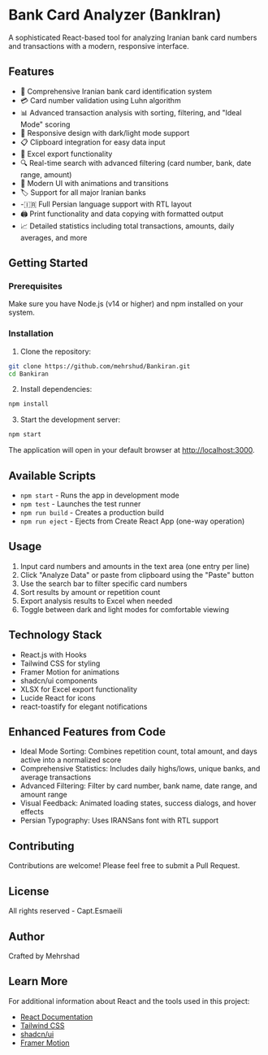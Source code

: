 # Bank Card Analyzer (BankIran)

A sophisticated React-based tool for analyzing Iranian bank card numbers and transactions with a modern, responsive interface.

## Features

- 🏦 Comprehensive Iranian bank card identification system
- 💳 Card number validation using Luhn algorithm
- 📊 Advanced transaction analysis with sorting, filtering, and "Ideal Mode" scoring
- 📱 Responsive design with dark/light mode support
- 📋 Clipboard integration for easy data input
- 📑 Excel export functionality
- 🔍 Real-time search with advanced filtering (card number, bank, date range, amount)
- 🎨 Modern UI with animations and transitions
- 🏷️ Support for all major Iranian banks
- -🇮🇷 Full Persian language support with RTL layout
- 🖨️ Print functionality and data copying with formatted output
- 📈 Detailed statistics including total transactions, amounts, daily averages, and more

## Getting Started

### Prerequisites

Make sure you have Node.js (v14 or higher) and npm installed on your system.

### Installation

1. Clone the repository:
```bash
git clone https://github.com/mehrshud/Bankiran.git
cd Bankiran
```

2. Install dependencies:
```bash
npm install
```

3. Start the development server:
```bash
npm start
```

The application will open in your default browser at [http://localhost:3000](http://localhost:3000).

## Available Scripts

- `npm start` - Runs the app in development mode
- `npm test` - Launches the test runner
- `npm run build` - Creates a production build
- `npm run eject` - Ejects from Create React App (one-way operation)

## Usage

1. Input card numbers and amounts in the text area (one entry per line)
2. Click "Analyze Data" or paste from clipboard using the "Paste" button
3. Use the search bar to filter specific card numbers
4. Sort results by amount or repetition count
5. Export analysis results to Excel when needed
6. Toggle between dark and light modes for comfortable viewing

## Technology Stack

- React.js with Hooks
- Tailwind CSS for styling
- Framer Motion for animations
- shadcn/ui components
- XLSX for Excel export functionality
- Lucide React for icons
- react-toastify for elegant notifications

## Enhanced Features from Code

- Ideal Mode Sorting: Combines repetition count, total amount, and days active into a normalized score
- Comprehensive Statistics: Includes daily highs/lows, unique banks, and average transactions
- Advanced Filtering: Filter by card number, bank name, date range, and amount range
- Visual Feedback: Animated loading states, success dialogs, and hover effects
- Persian Typography: Uses IRANSans font with RTL support
  
## Contributing

Contributions are welcome! Please feel free to submit a Pull Request.

## License

All rights reserved - Capt.Esmaeili

## Author

Crafted by Mehrshad

## Learn More

For additional information about React and the tools used in this project:
- [React Documentation](https://reactjs.org/)
- [Tailwind CSS](https://tailwindcss.com/)
- [shadcn/ui](https://ui.shadcn.com/)
- [Framer Motion](https://www.framer.com/motion/)
